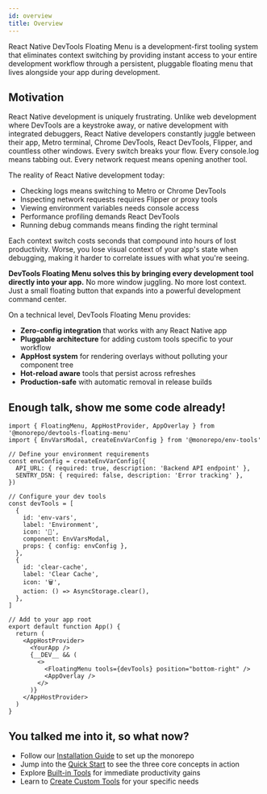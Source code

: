 ```yaml
---
id: overview
title: Overview
---
```


React Native DevTools Floating Menu is a development-first tooling system that eliminates context switching by providing instant access to your entire development workflow through a persistent, pluggable floating menu that lives alongside your app during development.

## Motivation

React Native development is uniquely frustrating. Unlike web development where DevTools are a keystroke away, or native development with integrated debuggers, React Native developers constantly juggle between their app, Metro terminal, Chrome DevTools, React DevTools, Flipper, and countless other windows. Every switch breaks your flow. Every console.log means tabbing out. Every network request means opening another tool.

The reality of React Native development today:
- Checking logs means switching to Metro or Chrome DevTools
- Inspecting network requests requires Flipper or proxy tools
- Viewing environment variables needs console access
- Performance profiling demands React DevTools
- Running debug commands means finding the right terminal

Each context switch costs seconds that compound into hours of lost productivity. Worse, you lose visual context of your app's state when debugging, making it harder to correlate issues with what you're seeing.

**DevTools Floating Menu solves this by bringing every development tool directly into your app.** No more window juggling. No more lost context. Just a small floating button that expands into a powerful development command center.

On a technical level, DevTools Floating Menu provides:
- **Zero-config integration** that works with any React Native app
- **Pluggable architecture** for adding custom tools specific to your workflow
- **AppHost system** for rendering overlays without polluting your component tree
- **Hot-reload aware** tools that persist across refreshes
- **Production-safe** with automatic removal in release builds

## Enough talk, show me some code already!

[//]: # 'Example'

```tsx
import { FloatingMenu, AppHostProvider, AppOverlay } from '@monorepo/devtools-floating-menu'
import { EnvVarsModal, createEnvVarConfig } from '@monorepo/env-tools'

// Define your environment requirements
const envConfig = createEnvVarConfig({
  API_URL: { required: true, description: 'Backend API endpoint' },
  SENTRY_DSN: { required: false, description: 'Error tracking' },
})

// Configure your dev tools
const devTools = [
  {
    id: 'env-vars',
    label: 'Environment',
    icon: '🔧',
    component: EnvVarsModal,
    props: { config: envConfig },
  },
  {
    id: 'clear-cache',
    label: 'Clear Cache',
    icon: '🗑️',
    action: () => AsyncStorage.clear(),
  },
]

// Add to your app root
export default function App() {
  return (
    <AppHostProvider>
      <YourApp />
      {__DEV__ && (
        <>
          <FloatingMenu tools={devTools} position="bottom-right" />
          <AppOverlay />
        </>
      )}
    </AppHostProvider>
  )
}
```

[//]: # 'Example'

## You talked me into it, so what now?

- Follow our [Installation Guide](./installation.md) to set up the monorepo
- Jump into the [Quick Start](./quick-start.md) to see the three core concepts in action
- Explore [Built-in Tools](./guides/built-in-tools.md) for immediate productivity gains
- Learn to [Create Custom Tools](./guides/creating-tools.md) for your specific needs
